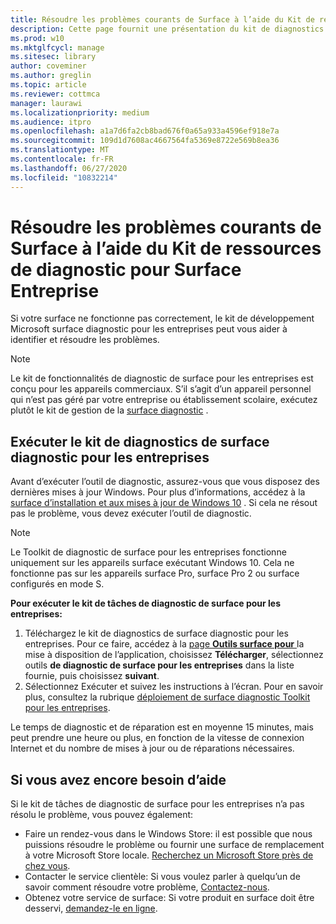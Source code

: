 ```yaml
---
title: Résoudre les problèmes courants de Surface à l’aide du Kit de ressources de diagnostic pour Surface Entreprise
description: Cette page fournit une présentation du kit de diagnostics de surface pour les entreprises à utiliser dans les environnements commerciaux.
ms.prod: w10
ms.mktglfcycl: manage
ms.sitesec: library
author: coveminer
ms.author: greglin
ms.topic: article
ms.reviewer: cottmca
manager: laurawi
ms.localizationpriority: medium
ms.audience: itpro
ms.openlocfilehash: a1a7d6fa2cb8bad676f0a65a933a4596ef918e7a
ms.sourcegitcommit: 109d1d7608ac4667564fa5369e8722e569b8ea36
ms.translationtype: MT
ms.contentlocale: fr-FR
ms.lasthandoff: 06/27/2020
ms.locfileid: "10832214"
---
```

# Résoudre les problèmes courants de Surface à l’aide du Kit de ressources de diagnostic pour Surface Entreprise

Si votre surface ne fonctionne pas correctement, le kit de développement Microsoft surface diagnostic pour les entreprises peut vous aider à identifier et résoudre les problèmes.

> [!NOTE]
> Le kit de fonctionnalités de diagnostic de surface pour les entreprises est conçu pour les appareils commerciaux. S’il s’agit d’un appareil personnel qui n’est pas géré par votre entreprise ou établissement scolaire, exécutez plutôt le kit de gestion de la [surface diagnostic](https://support.microsoft.com/en-us/help/4037239/surface-fix-common-surface-problems-using-surface-diagnostic-toolkit) .

## Exécuter le kit de diagnostics de surface diagnostic pour les entreprises

Avant d’exécuter l’outil de diagnostic, assurez-vous que vous disposez des dernières mises à jour Windows. Pour plus d’informations, accédez à la [surface d’installation et aux mises à jour de Windows 10](https://support.microsoft.com/en-us/help/4023505/surface-install-surface-and-windows-updates) . Si cela ne résout pas le problème, vous devez exécuter l’outil de diagnostic.

> [!NOTE]
> Le Toolkit de diagnostic de surface pour les entreprises fonctionne uniquement sur les appareils surface exécutant Windows 10. Cela ne fonctionne pas sur les appareils surface Pro, surface Pro 2 ou surface configurés en mode S.

**Pour exécuter le kit de tâches de diagnostic de surface pour les entreprises:**

1. Téléchargez le kit de diagnostics de surface diagnostic pour les entreprises. Pour ce faire, accédez à la [page **Outils surface pour** ](https://www.microsoft.com/download/details.aspx?id=46703)la mise à disposition de l’application, choisissez **Télécharger**, sélectionnez outils **de diagnostic de surface pour les entreprises** dans la liste fournie, puis choisissez **suivant**.
2. Sélectionnez Exécuter et suivez les instructions à l’écran. Pour en savoir plus, consultez la rubrique [déploiement de surface diagnostic Toolkit pour les entreprises](https://docs.microsoft.com/surface/surface-diagnostic-toolkit-business).

Le temps de diagnostic et de réparation est en moyenne 15 minutes, mais peut prendre une heure ou plus, en fonction de la vitesse de connexion Internet et du nombre de mises à jour ou de réparations nécessaires. 

## Si vous avez encore besoin d’aide

Si le kit de tâches de diagnostic de surface pour les entreprises n’a pas résolu le problème, vous pouvez également:

- Faire un rendez-vous dans le Windows Store: il est possible que nous puissions résoudre le problème ou fournir une surface de remplacement à votre Microsoft Store locale. [Recherchez un Microsoft Store près de chez vous](https://www.microsoft.com/store/locations/find-a-store?WT.mc_id=MSC_Solutions_en_us_scheduleappt).
- Contacter le service clientèle: Si vous voulez parler à quelqu’un de savoir comment résoudre votre problème, [Contactez-nous](https://support.microsoft.com/en-us/help/4037645/contact-surface-warranty-and-software-support-for-business).
- Obtenez votre service de surface: Si votre produit en surface doit être desservi, [demandez-le en ligne](https://mybusinessservice.surface.com/). 
